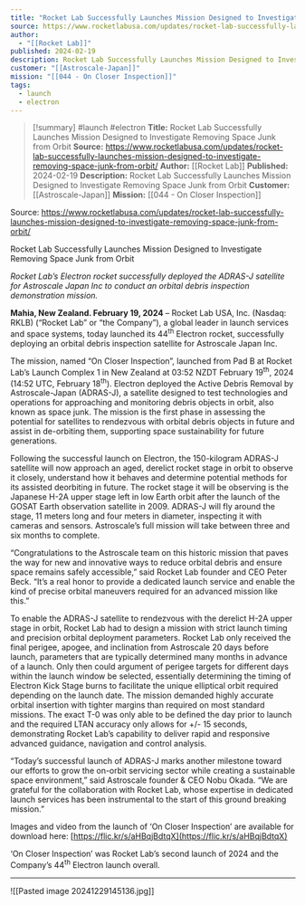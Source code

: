 ```yaml
---
title: "Rocket Lab Successfully Launches Mission Designed to Investigate Removing Space Junk from Orbit "
source: https://www.rocketlabusa.com/updates/rocket-lab-successfully-launches-mission-designed-to-investigate-removing-space-junk-from-orbit/
author:
  - "[[Rocket Lab]]"
published: 2024-02-19
description: Rocket Lab Successfully Launches Mission Designed to Investigate Removing Space Junk from Orbit
customer: "[[Astroscale-Japan]]"
mission: "[[044 - On Closer Inspection]]"
tags:
  - launch
  - electron
---
```

>[!summary]
#launch #electron
**Title:** Rocket Lab Successfully Launches Mission Designed to Investigate Removing Space Junk from Orbit 
**Source:** https://www.rocketlabusa.com/updates/rocket-lab-successfully-launches-mission-designed-to-investigate-removing-space-junk-from-orbit/
**Author:** [[Rocket Lab]]
**Published:** 2024-02-19
**Description:** Rocket Lab Successfully Launches Mission Designed to Investigate Removing Space Junk from Orbit
**Customer:** [[Astroscale-Japan]]
**Mission:** [[044 - On Closer Inspection]]

Source: https://www.rocketlabusa.com/updates/rocket-lab-successfully-launches-mission-designed-to-investigate-removing-space-junk-from-orbit/

Rocket Lab Successfully Launches Mission Designed to Investigate Removing Space Junk from Orbit

*Rocket Lab’s Electron rocket successfully deployed the ADRAS-J satellite for Astroscale Japan Inc to conduct an orbital debris inspection demonstration mission.*

**Mahia, New Zealand. February 19, 2024** – Rocket Lab USA, Inc. (Nasdaq: RKLB) (“Rocket Lab” or “the Company”), a global leader in launch services and space systems, today launched its 44<sup>th</sup> Electron rocket, successfully deploying an orbital debris inspection satellite for Astroscale Japan Inc.

The mission, named “On Closer Inspection”, launched from Pad B at Rocket Lab’s Launch Complex 1 in New Zealand at 03:52 NZDT February 19<sup>th</sup>, 2024 (14:52 UTC, February 18<sup>th</sup>). Electron deployed the Active Debris Removal by Astroscale-Japan (ADRAS-J), a satellite designed to test technologies and operations for approaching and monitoring debris objects in orbit, also known as space junk. The mission is the first phase in assessing the potential for satellites to rendezvous with orbital debris objects in future and assist in de-orbiting them, supporting space sustainability for future generations.

Following the successful launch on Electron, the 150-kilogram ADRAS-J satellite will now approach an aged, derelict rocket stage in orbit to observe it closely, understand how it behaves and determine potential methods for its assisted deorbiting in future. The rocket stage it will be observing is the Japanese H-2A upper stage left in low Earth orbit after the launch of the GOSAT Earth observation satellite in 2009. ADRAS-J will fly around the stage, 11 meters long and four meters in diameter, inspecting it with cameras and sensors. Astroscale’s full mission will take between three and six months to complete.

“Congratulations to the Astroscale team on this historic mission that paves the way for new and innovative ways to reduce orbital debris and ensure space remains safely accessible,” said Rocket Lab founder and CEO Peter Beck. “It’s a real honor to provide a dedicated launch service and enable the kind of precise orbital maneuvers required for an advanced mission like this.”

To enable the ADRAS-J satellite to rendezvous with the derelict H-2A upper stage in orbit, Rocket Lab had to design a mission with strict launch timing and precision orbital deployment parameters. Rocket Lab only received the final perigee, apogee, and inclination from Astroscale 20 days before launch, parameters that are typically determined many months in advance of a launch. Only then could argument of perigee targets for different days within the launch window be selected, essentially determining the timing of Electron Kick Stage burns to facilitate the unique elliptical orbit required depending on the launch date. The mission demanded highly accurate orbital insertion with tighter margins than required on most standard missions. The exact T-0 was only able to be defined the day prior to launch and the required LTAN accuracy only allows for +/- 15 seconds, demonstrating Rocket Lab’s capability to deliver rapid and responsive advanced guidance, navigation and control analysis.

“Today’s successful launch of ADRAS-J marks another milestone toward our efforts to grow the on-orbit servicing sector while creating a sustainable space environment,” said Astroscale founder & CEO Nobu Okada. “We are grateful for the collaboration with Rocket Lab, whose expertise in dedicated launch services has been instrumental to the start of this ground breaking mission.”

Images and video from the launch of ‘On Closer Inspection’ are available for download here: [https://flic.kr/s/aHBqjBdtqX](https://flic.kr/s/aHBqjBdtqX)

‘On Closer Inspection’ was Rocket Lab’s second launch of 2024 and the Company’s 44<sup>th</sup> Electron launch overall.

---

![[Pasted image 20241229145136.jpg]]